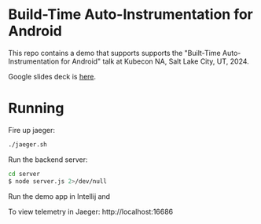 # Build-Time Auto-Instrumentation for Android

This repo contains a demo that supports supports the 
"Built-Time Auto-Instrumentation for Android" talk
at Kubecon NA, Salt Lake City, UT, 2024.

Google slides deck is 
[here](https://docs.google.com/presentation/d/1gHyeWBtTRG-ZxJpu0QIefLr4wi15B91C/edit?usp=sharing&ouid=113208723375802417212&rtpof=true&sd=true).

# Running

Fire up jaeger:
```bash
./jaeger.sh
```

Run the backend server:
```bash
cd server
$ node server.js 2>/dev/null
```

Run the demo app in Intellij and 

To view telemetry in Jaeger:
http://localhost:16686